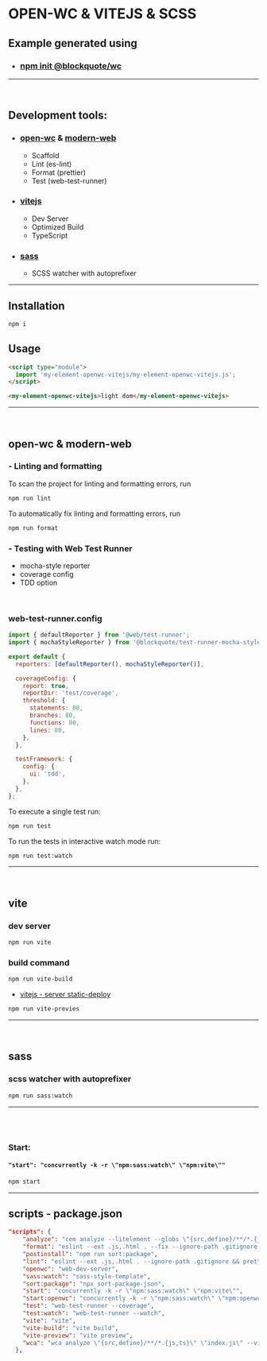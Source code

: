 # OPEN-WC & VITEJS & SCSS

## Example generated using
- ### [npm init @blockquote/wc](https://github.com/oscarmarina/create-wc)

<hr>
<br>

## Development tools:

- ### [open-wc](https://open-wc.org/) & [modern-web](https://modern-web.dev/)

  - Scaffold
  - Lint (es-lint)
  - Format (prettier)
  - Test (web-test-runner)

- ### [vitejs](https://vitejs.dev/)

  - Dev Server
  - Optimized Build
  - TypeScript

- ### [sass](https://github.com/oscarmarina/sass-style-template)
  - SCSS watcher with autoprefixer

<hr>

## Installation

```bash
npm i
```

## Usage

```html
<script type="module">
  import 'my-element-openwc-vitejs/my-element-openwc-vitejs.js';
</script>

<my-element-openwc-vitejs>light dom</my-element-openwc-vitejs>
```

<hr>
<br>

## open-wc & modern-web

### - Linting and formatting

To scan the project for linting and formatting errors, run

```bash
npm run lint
```

To automatically fix linting and formatting errors, run

```bash
npm run format
```

### - Testing with Web Test Runner

- mocha-style reporter
- coverage config
- TDD option

<br>

### web-test-runner.config

```js
import { defaultReporter } from '@web/test-runner';
import { mochaStyleReporter } from '@blockquote/test-runner-mocha-style-reporter';

export default {
  reporters: [defaultReporter(), mochaStyleReporter()],

  coverageConfig: {
    report: true,
    reportDir: 'test/coverage',
    threshold: {
      statements: 80,
      branches: 80,
      functions: 80,
      lines: 80,
    },
  },

  testFramework: {
    config: {
      ui: 'tdd',
    },
  },
};
```

To execute a single test run:

```bash
npm run test
```

To run the tests in interactive watch mode run:

```bash
npm run test:watch
```

<hr>
<br>

## vite

### dev server

```bash
npm run vite
```

### build command


```bash
npm run vite-build
```
- [vitejs - server static-deploy](https://vitejs.dev/guide/static-deploy.html)

```bash
npm run vite-previes
```

<hr>
<br>

## sass

### scss watcher with autoprefixer

```bash
npm run sass:watch
```

<hr>
<br>
<br>

### Start:

#### `"start": "concurrently -k -r \"npm:sass:watch\" \"npm:vite\""`

```bash
npm start
```

<hr>

## scripts - package.json

```json
"scripts": {
    "analyze": "cem analyze --litelement --globs \"{src,define}/**/*.{js,ts}\" \"index.js\"",
    "format": "eslint --ext .js,.html . --fix --ignore-path .gitignore && prettier \"**/*.js\" --write --ignore-path .gitignore",
    "postinstall": "npm run sort:package",
    "lint": "eslint --ext .js,.html . --ignore-path .gitignore && prettier \"**/*.js\" --check --ignore-path .gitignore",
    "openwc": "web-dev-server",
    "sass:watch": "sass-style-template",
    "sort:package": "npx sort-package-json",
    "start": "concurrently -k -r \"npm:sass:watch\" \"npm:vite\"",
    "start:openwc": "concurrently -k -r \"npm:sass:watch\" \"npm:openwc\"",
    "test": "web-test-runner --coverage",
    "test:watch": "web-test-runner --watch",
    "vite": "vite",
    "vite-build": "vite build",
    "vite-preview": "vite preview",
    "wca": "wca analyze \"{src,define}/**/*.{js,ts}\" \"index.js\" --visibility private --outFile custom-elements-wca.json && wca analyze \"{src,define}/**/*.{js,ts}\" \"index.js\" --outFile README.md"
  },
```
